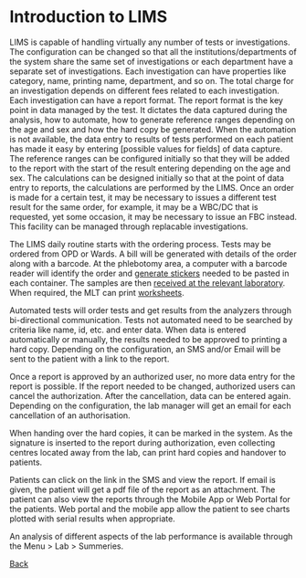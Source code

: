 # Introduction to LIMS

LIMS is capable of handling virtually any number of tests or investigations. The configuration can be changed so that all the institutions/departments of the system share the same set of investigations or each department have a separate set of investigations. Each investigation can have properties like category, name, printing name, department, and so on. The total charge for an investigation depends on different fees related to each investigation. Each investigation can have a report format. The report format is the key point in data managed by the test. It dictates the data captured during the analysis, how to automate, how to generate reference ranges depending on the age and sex and how the hard copy be generated. When the automation is not available, the data entry to results of tests performed on each patient has made it easy by entering [possible values for fields] of data capture. The reference ranges can be configured initially so that they will be added to the report with the start of the result entering depending on the age and sex. The calculations can be designed initially so that at the point of data entry to reports, the calculations are performed by the LIMS. Once an order is made for a certain test, it may be necessary to issues a different test result for the same order, for example, it may be a WBC/DC that is requested, yet some occasion, it may be necessary to issue an FBC instead. This facility can be managed through replacable investigations.
 
The LIMS daily routine starts with the ordering process. Tests may be ordered from OPD or Wards.
A bill will be generated with details of the order along with a barcode. At the phlebotomy area, a computer with a barcode reader will identify the order and [generate stickers](https://github.com/hmislk/hmis/wiki/LIMS-Sampling) needed to be pasted in each container. The samples are then [received at the relevant laboratory](https://github.com/hmislk/hmis/wiki/LIMS-Receiving-Samples-at-the-Lab). When required, the MLT can print [worksheets](https://github.com/hmislk/hmis/wiki/LIMS-Printing-Worksheets).

Automated tests will order tests and get results from the analyzers through bi-directional communication. Tests not automated need to be searched by criteria like name, id, etc. and enter data. When data is entered automatically or manually, the results needed to be approved to printing a hard copy. Depending on the configuration, an SMS and/or Email will be sent to the patient with a link to the report.

Once a report is approved by an authorized user, no more data entry for the report is possible. If the report needed to be changed, authorized users can cancel the authorization. After the cancellation, data can be entered again. Depending on the configuration, the lab manager will get an email for each cancellation of an authorisation. 

When handing over the hard copies, it can be marked in the system. As the signature is inserted to the report during authorization, even collecting centres located away from the lab, can print hard copies and handover to patients.

Patients can click on the link in the SMS and view the report. If email is given, the patient will get a pdf file of the report as an attachment. The patient can also view the reports through the Mobile App or Web Portal for the patients. Web portal and the mobile app allow the patient to see charts plotted with serial results when appropriate. 

An analysis of different aspects of the lab performance is available through the Menu > Lab > Summeries.


[Back](https://github.com/hmislk/hmis/wiki/LIMS)

